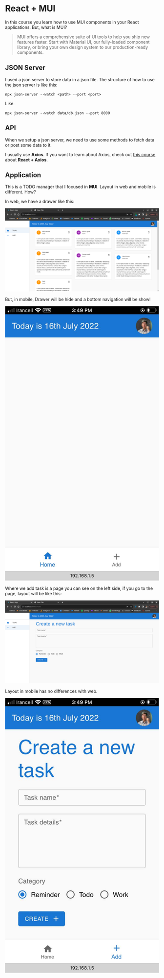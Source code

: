 # React + MUI

In this course you learn how to use MUI components in your React applications. But, what is MUI?

> MUI offers a comprehensive suite of UI tools to help you ship new features faster. Start with Material UI, our fully-loaded component library, or bring your own design system to our production-ready components.

## JSON Server

I used a json server to store data in a json file. The structure of how to use the json server is like this:

```shell
npx json-server --watch <path> --port <port>
```

Like:

```shell
npx json-server --watch data/db.json --port 8000
```

## API

When we setup a json server, we need to use some methods to fetch data or post some data to it.

I usually use **Axios**. If you want to learn about Axios, check out [this course](https://github.com/BlackIQ/axios-blog) about **React + Axios**.

## Application

This is a TODO manager that I focused in **MUI**. Layout in web and mobile is different. How?

In web, we have a drawer like this:

![Web tasks](public/images/web-tasks.png)

But, in mobile, Drawer will be hide and a bottom navigation will be show!

![Mobile tasks](public/images/mobile-tasks.jpg)

Where we add task is a page you can see on the left side, if you go to the page, layout will be like this:

![Web add](public/images/web-add.png)

Layout in mobile has no differences with web.

![Mobile add](public/images/mobile-add.jpg)